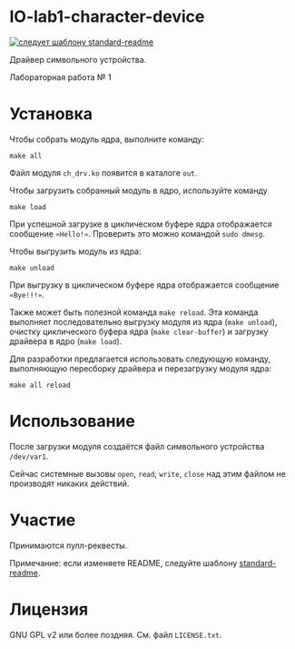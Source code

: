 # IO-lab1-character-device

[![следует шаблону standard-readme](https://img.shields.io/badge/шаблон%20readme-стандартный-brightgreen.svg?style=flat-square)](https://github.com/RichardLitt/standard-readme)

Драйвер символьного устройства.

Лабораторная работа № 1

# Установка

Чтобы собрать модуль ядра, выполните команду:
```
make all
```
Файл модуля `ch_drv.ko` появится в каталоге `out`.

Чтобы загрузить собранный модуль в ядро, используйте команду
```
make load
```
При успешной загрузке в циклическом буфере ядра отображается сообщение `«Hello!»`. Проверить это можно командой `sudo dmesg`.

Чтобы выгрузить модуль из ядра:
```
make unload
```
При выгрузку в циклическом буфере ядра отображается сообщение `«Bye!!!»`.

Также может быть полезной команда `make reload`. Эта команда выполняет последовательно выгрузку модуля из ядра (`make unload`), очистку циклического буфера ядра (`make clear-buffer`) и загрузку драйвера в ядро (`make load`).

Для разработки предлагается использовать следующую команду, выполняющую пересборку драйвера и перезагрузку модуля ядра:
```
make all reload
```

# Использование

После загрузки модуля создаётся файл символьного устройства `/dev/var1`.

Сейчас системные вызовы `open`, `read`, `write`, `close` над этим файлом не производят никаких действий.

# Участие

Принимаются пулл-реквесты.

Примечание: если изменяете README, следуйте шаблону
[standard-readme](https://github.com/RichardLitt/standard-readme).

# Лицензия

GNU GPL v2 или более поздняя. См. файл `LICENSE.txt`.
